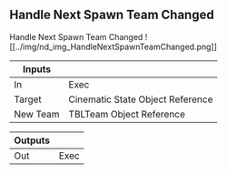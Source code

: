 ## Handle Next Spawn Team Changed
Handle Next Spawn Team Changed
![[../img/nd_img_HandleNextSpawnTeamChanged.png]]

|Inputs||
|--|--|
| In | Exec |
| Target | Cinematic State Object Reference |
| New Team | TBLTeam Object Reference |

|Outputs||
|--|--|
| Out | Exec |
